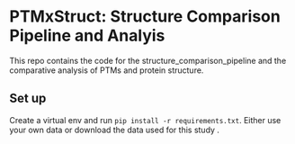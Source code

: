 # PTMxStruct: Structure Comparison Pipeline and Analyis

This repo contains the code for the structure_comparison_pipeline and the comparative analysis of PTMs and protein structure. 

## Set up 
Create a virtual env and run ```pip install -r requirements.txt```. 
Either use your own data or download the data used for this study <TODO add url>.